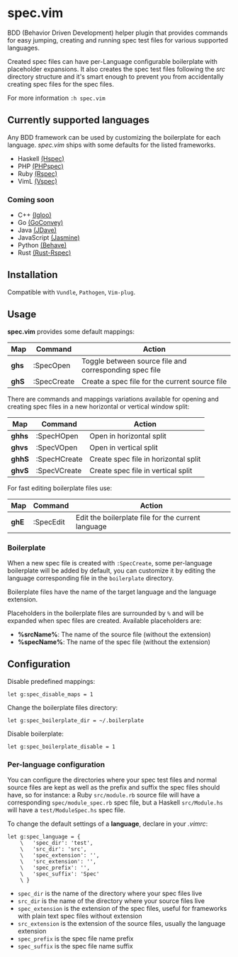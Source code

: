 # spec.vim

BDD (Behavior Driven Development) helper plugin that provides commands for easy
jumping, creating and running spec test files for various supported languages.

Created spec files can have per-Language configurable boilerplate with
placeholder expansions. It also creates the spec test files following the *src*
directory structure and it's smart enough to prevent you from accidentally
creating spec files for the spec files.

For more information `:h spec.vim`


## Currently supported languages

Any BDD framework can be used by customizing the boilerplate for each language.
*spec.vim* ships with some defaults for the listed frameworks.

* Haskell [(Hspec)](https://hspec.github.io/)
* PHP [(PHPspec)](http://www.phpspec.net/en/stable/)
* Ruby [(Rspec)](http://rspec.info/)
* VimL [(Vspec)](https://github.com/kana/vim-vspec)

### Coming soon

* C++ [(Igloo)](http://igloo-testing.org/)
* Go [(GoConvey)](http://goconvey.co/)
* Java [(JDave)](http://jdave.org/)
* JavaScript [(Jasmine)](https://jasmine.github.io/)
* Python [(Behave)](http://pythonhosted.org/behave/)
* Rust [(Rust-Rspec)](https://github.com/mackwic/rspec)


## Installation

Compatible with `Vundle`, `Pathogen`, `Vim-plug`.


## Usage

**spec.vim** provides some default mappings:

Map | Command | Action
--- | ------- | ------
**ghs** | :SpecOpen | Toggle between source file and corresponding spec file
**ghS** | :SpecCreate | Create a spec file for the current source file


There are commands and mappings variations available for opening and creating
spec files in a new horizontal or vertical window split:

Map | Command | Action
--- | ------- | ------
**ghhs** | :SpecHOpen | Open in horizontal split
**ghvs** | :SpecVOpen | Open in vertical split
**ghhS** | :SpecHCreate | Create spec file in horizontal split
**ghvS** | :SpecVCreate | Create spec file in vertical split


For fast editing boilerplate files use:

Map | Command | Action
--- | ------- | ------
**ghE** | :SpecEdit | Edit the boilerplate file for the current language

### Boilerplate

When a new spec file is created with `:SpecCreate`, some per-language
boilerplate will be added by default, you can customize it by editing the
language corresponding file in the `boilerplate` directory.

Boilerplate files have the name of the target language and the language
extension.

Placeholders in the boilerplate files are surrounded by `%` and will be expanded
when spec files are created. Available placeholders are:

* **%srcName%**: The name of the source file (without the extension)
* **%specName%**: The name of the spec file (without the extension)


## Configuration

Disable predefined mappings:

```vim
let g:spec_disable_maps = 1
```

Change the boilerplate files directory:

```vim
let g:spec_boilerplate_dir = ~/.boilerplate
```

Disable boilerplate:

```vim
let g:spec_boilerplate_disable = 1
```

### Per-language configuration

You can configure the directories where your spec test files and normal source
files are kept as well as the prefix and suffix the spec files should have, so
for instance: a Ruby `src/module.rb` source file will have a corresponding
`spec/module_spec.rb` spec file, but a Haskell `src/Module.hs` will have a
`test/ModuleSpec.hs` spec file.

To change the default settings of a **language**, declare in your *.vimrc*:

```vim
let g:spec_language = {
    \   'spec_dir': 'test',
    \   'src_dir': 'src',
    \   'spec_extension': '',
    \   'src_extension': '',
    \   'spec_prefix': '',
    \   'spec_suffix': 'Spec'
    \ }
```

* `spec_dir` is the name of the directory where your spec files live
* `src_dir` is the name of the directory where your source files live
* `spec_extension` is the extension of the spec files, useful for frameworks
  with plain text spec files without extension
* `src_extension` is the extension of the source files, usually the language
  extension
* `spec_prefix` is the spec file name prefix
* `spec_suffix` is the spec file name suffix
